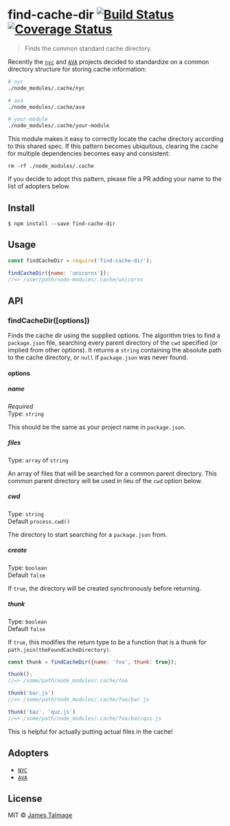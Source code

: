 # find-cache-dir [![Build Status](https://travis-ci.org/jamestalmage/find-cache-dir.svg?branch=master)](https://travis-ci.org/jamestalmage/find-cache-dir) [![Coverage Status](https://coveralls.io/repos/jamestalmage/find-cache-dir/badge.svg?branch=master&com.authentication.service=github)](https://coveralls.io/github/jamestalmage/find-cache-dir?branch=master)

> Finds the common standard cache directory.

Recently the [`nyc`](https://www.npmjs.com/package/nyc) and [`AVA`](https://www.npmjs.com/package/ava) projects decided to standardize on a common directory structure for storing cache information: 

```sh
# nyc
./node_modules/.cache/nyc

# ava
./node_modules/.cache/ava

# your-module
./node_modules/.cache/your-module
```

This module makes it easy to correctly locate the cache directory according to this shared spec. If this pattern becomes ubiquitous, clearing the cache for multiple dependencies becomes easy and consistent:
 
```
rm -rf ./node_modules/.cache
```

If you decide to adopt this pattern, please file a PR adding your name to the list of adopters below. 


## Install

```
$ npm install --save find-cache-dir
```


## Usage

```js
const findCacheDir = require('find-cache-dir');

findCacheDir({name: 'unicorns'});
//=> /user/path/node-modules/.cache/unicorns
```


## API

### findCacheDir([options])

Finds the cache dir using the supplied options. The algorithm tries to find a `package.json` file, searching every parent directory of the `cwd` specified (or implied from other options). It returns a `string` containing the absolute path to the cache directory, or `null` if `package.json` was never found.

#### options

##### name

*Required*  
Type: `string` 

This should be the same as your project name in `package.json`.

##### files

Type: `array` of `string` 

An array of files that will be searched for a common parent directory. This common parent directory will be used in lieu of the `cwd` option below.

##### cwd

Type: `string`   
Default `process.cwd()`

The directory to start searching for a `package.json` from.

##### create

Type: `boolean`   
Default `false`

If `true`, the directory will be created synchronously before returning.

##### thunk

Type: `boolean`   
Default `false`

If `true`, this modifies the return type to be a function that is a thunk for `path.join(theFoundCacheDirectory)`.

```js
const thunk = findCacheDir({name: 'foo', thunk: true});

thunk();
//=> /some/path/node_modules/.cache/foo

thunk('bar.js')
//=> /some/path/node_modules/.cache/foo/bar.js

thunk('baz', 'quz.js')
//=> /some/path/node_modules/.cache/foo/baz/quz.js
```

This is helpful for actually putting actual files in the cache!

## Adopters

- [`NYC`](https://www.npmjs.com/package/nyc)
- [`AVA`](https://www.npmjs.com/package/ava)

## License

MIT © [James Talmage](http://github.com/jamestalmage)
